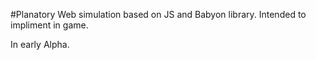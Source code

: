 #Planatory
Web simulation based on JS and Babyon library. Intended to impliment in game.

In early Alpha.

